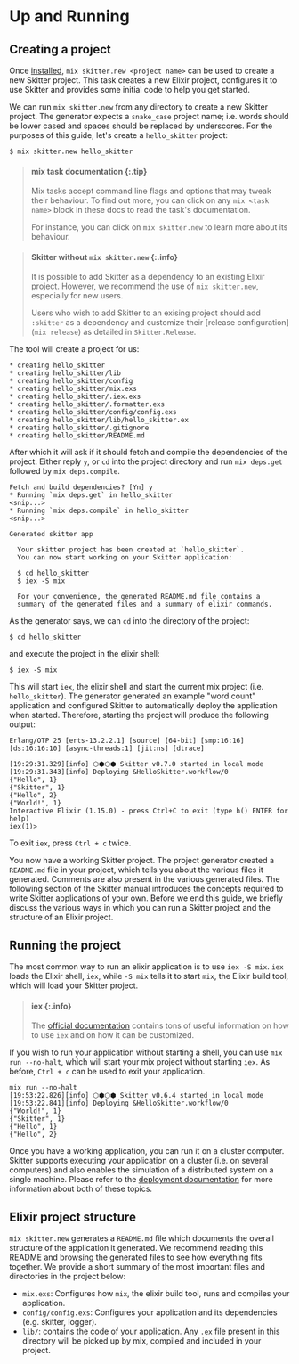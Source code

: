 # Up and Running

## Creating a project

Once [installed](installation.html#skitter), `mix skitter.new <project name>`
can be used to create a new Skitter project. This task creates a new Elixir
project, configures it to use Skitter and provides some initial code to help
you get started.

We can run `mix skitter.new` from any directory to create a new Skitter project.
The generator expects a `snake_case` project name; i.e. words should be lower
cased and spaces should be replaced by underscores. For the purposes of this
guide, let's create a `hello_skitter` project:

```
$ mix skitter.new hello_skitter
```

> #### mix task documentation {:.tip}
>
> Mix tasks accept command line flags and options that may tweak their
> behaviour. To find out more, you can click on any `mix <task name>` block in
> these docs to read the task's documentation.
>
> For instance, you can click on `mix skitter.new` to learn more about its
> behaviour.

> #### Skitter without `mix skitter.new` {:.info}
>
> It is possible to add Skitter as a dependency to an existing Elixir project.
> However, we recommend the use of `mix skitter.new`, especially for new users.
>
> Users who wish to add Skitter to an exising project should add `:skitter` as
> a dependency and customize their [release configuration](`mix release`) as
> detailed in `Skitter.Release`.

The tool will create a project for us:

```text
* creating hello_skitter
* creating hello_skitter/lib
* creating hello_skitter/config
* creating hello_skitter/mix.exs
* creating hello_skitter/.iex.exs
* creating hello_skitter/.formatter.exs
* creating hello_skitter/config/config.exs
* creating hello_skitter/lib/hello_skitter.ex
* creating hello_skitter/.gitignore
* creating hello_skitter/README.md
```

After which it will ask if it should fetch and compile the dependencies of the
project. Either reply `y`, or `cd` into the project directory and run `mix
deps.get` followed by `mix deps.compile`.

```text
Fetch and build dependencies? [Yn] y
* Running `mix deps.get` in hello_skitter
<snip...>
* Running `mix deps.compile` in hello_skitter
<snip...>

Generated skitter app

  Your skitter project has been created at `hello_skitter`.
  You can now start working on your Skitter application:

  $ cd hello_skitter
  $ iex -S mix

  For your convenience, the generated README.md file contains a
  summary of the generated files and a summary of elixir commands.
```

As the generator says, we can `cd` into the directory of the project:

```shell
$ cd hello_skitter
```

and execute the project in the elixir shell:

```shell
$ iex -S mix
```

This will start `iex`, the elixir shell and start the current mix project (i.e.
`hello_skitter`). The generator generated an example "word count" application
and configured Skitter to automatically deploy the application when started.
Therefore, starting the project will produce the following output:

```text
Erlang/OTP 25 [erts-13.2.2.1] [source] [64-bit] [smp:16:16] [ds:16:16:10] [async-threads:1] [jit:ns] [dtrace]

[19:29:31.329][info] ⬡⬢⬡⬢ Skitter v0.7.0 started in local mode
[19:29:31.343][info] Deploying &HelloSkitter.workflow/0
{"Hello", 1}
{"Skitter", 1}
{"Hello", 2}
{"World!", 1}
Interactive Elixir (1.15.0) - press Ctrl+C to exit (type h() ENTER for help)
iex(1)>
```

To exit `iex`, press `Ctrl + c` twice.

You now have a working Skitter project. The project generator created a
`README.md` file in your project, which tells you about the various files it
generated. Comments are also present in the various generated files. The
following section of the Skitter manual introduces the concepts required to
write Skitter applications of your own. Before we end this guide, we briefly
discuss the various ways in which you can run a Skitter project and the
structure of an Elixir project.

## Running the project

The most common way to run an elixir application is to use `iex -S mix`. `iex`
loads the Elixir shell, `iex`, while `-S mix` tells it to start `mix`, the
Elixir build tool, which will load your Skitter project.

> #### iex {:.info}
>
> The [official documentation](`IEx`) contains tons of useful information on
> how to use `iex` and on how it can be customized.

If you wish to run your application without starting a shell, you can use
`mix run --no-halt`, which will start your mix project without starting `iex`.
As before, `Ctrl + c` can be used to exit your application.

```text
mix run --no-halt
[19:53:22.826][info] ⬡⬢⬡⬢ Skitter v0.6.4 started in local mode
[19:53:22.841][info] Deploying &HelloSkitter.workflow/0
{"World!", 1}
{"Skitter", 1}
{"Hello", 1}
{"Hello", 2}
```

Once you have a working application, you can run it on a cluster computer.
Skitter supports executing your application on a cluster (i.e. on several
computers) and also enables the simulation of a distributed system on a single
machine. Please refer to the [deployment documentation](deployment.html) for
more information about both of these topics.

## Elixir project structure

`mix skitter.new` generates a `README.md` file which documents the overall
structure of the application it generated. We recommend reading this README and
browsing the generated files to see how everything fits together. We provide a
short summary of the most important files and directories in the project below:
* `mix.exs`: Configures how `mix`, the elixir build tool, runs and compiles
  your application.
* `config/config.exs`: Configures your application and its dependencies (e.g.
  skitter, logger).
* `lib/`: contains the code of your application. Any `.ex` file present in
  this directory will be picked up by mix, compiled and included in your
  project.
